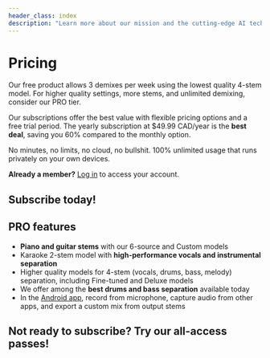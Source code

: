 ```yaml
---
header_class: index
description: "Learn more about our mission and the cutting-edge AI technology powering our music demixing tools."
---
```


# Pricing

Our free product allows 3 demixes per week using the lowest quality 4-stem model. For higher quality settings, more stems, and unlimited demixing, consider our PRO tier.

Our subscriptions offer the best value with flexible pricing options and a free trial period. The yearly subscription at $49.99 CAD/year is the **best deal**, saving you 60% compared to the monthly option.

No minutes, no limits, no cloud, no bullshit. 100% unlimited usage that runs privately on your own devices.

<p><strong>Already a member?</strong> <a href="javascript:void(0);" id="login-link">Log in</a> to access your account.</p>

<script>
  document.addEventListener('DOMContentLoaded', function() {
    const loginLink = document.getElementById('login-link');
    if (loginLink) {
        loginLink.addEventListener('click', () => {
            modal.classList.add('show');
        });
    }
  });
</script>

## Subscribe today!

<script async src="https://js.stripe.com/v3/pricing-table.js"></script>
<stripe-pricing-table pricing-table-id="prctbl_1OcXFtAmT5bJ3vuw0JDQk6A5"
publishable-key="pk_live_51ObLZ9AmT5bJ3vuwDIgzrNEljt7oK42MqgmnEKZbANz0PDtlzkD3Oc6R2JopYNJnpsteV8or0hY2s1l2bmrM1hED00nMDhvPqg">
</stripe-pricing-table>

## PRO features

* **Piano and guitar stems** with our 6-source and Custom models
* Karaoke 2-stem model with **high-performance vocals and instrumental separation**
* Higher quality models for 4-stem (vocals, drums, bass, melody) separation, including Fine-tuned and Deluxe models
* We offer among the **best drums and bass separation** available today
* In the [Android app](/android), record from microphone, capture audio from other apps, and export a custom mix from output stems

## Not ready to subscribe? Try our all-access passes!

<script async src="https://js.stripe.com/v3/pricing-table.js"></script>
<stripe-pricing-table pricing-table-id="prctbl_1Q40clAmT5bJ3vuwWh8l91Xf"
publishable-key="pk_live_51ObLZ9AmT5bJ3vuwDIgzrNEljt7oK42MqgmnEKZbANz0PDtlzkD3Oc6R2JopYNJnpsteV8or0hY2s1l2bmrM1hED00nMDhvPqg">
</stripe-pricing-table>
